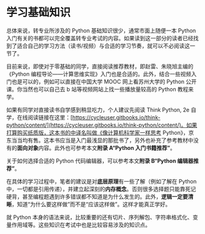 # 学习基础知识

总体来说，转专业所涉及的 Python 基础知识很少，通常市面上随便一本 Python 入门有关的书都可以完全覆盖转专业考试的内容。如果读到这一部分的读者已经找到了适合自己的学习方法（读书/视频）与合适的学习节奏，就可以不必阅读这一节了。

目前来说，即使对于零基础的同学，直接阅读推荐教材，即赵雷、朱晓旭主编的《Python 编程导论——计算思维实现》入门也是合适的。此外，结合一些视频入门也是可以的，例如可以直接在中国大学 MOOC 网上看苏州大学的 Python 公开课。你当然也可以自己去 b 站等视频网站上找一些播放量较高的 Python 教程来学。

如果有同学对直接读书自学感到稍显吃力，个人建议先阅读 Think Python, 2e 自学，在线阅读链接在这里：[https://cycleuser.gitbooks.io/think-python/content/](https://cycleuser.gitbooks.io/think-python/content/)。如果打算购买纸质版，这本书的中译名叫做《像计算机科学家一样思考 Python》，京东当当均有售。这本书应当是入门最浅显的那批书了，另外也补充了参考教材中没有的**面向对象**内容。此外也可参考本文**附录 A“Python 入门书籍推荐”**。

关于如何选择合适的 Python 代码编辑器，可以参考本文**附录 B“Python 编辑器推荐”**。

在具体的学习过程中，笔者的建议是对**底层原理**有一些了解（例如了解在 Python 中，一切都是引用传递），并建立起深刻的**内存概念**。否则很多选择题只能靠死记硬背，甚至编程题遇到许多错误都不知道是为什么发生的。此外，**逻辑一定要清晰**，知道“为什么要这样做”而不是“应该这样做”。这样才能真正学好。

就 Python 本身的语法来说，比较重要的还有切片、序列解包、字符串格式化、变量作用域等。这些知识在考试中也是比较容易涉及的知识点。
